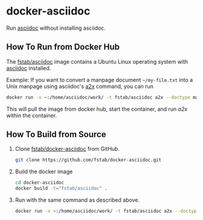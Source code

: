 docker-asciidoc
===============

Run [asciidoc](http://www.methods.co.nz/asciidoc/) without installing asciidoc.

How To Run from Docker Hub
-------------------

The [fstab/asciidoc](https://registry.hub.docker.com/u/fstab/asciidoc) image contains a Ubuntu Linux operating system with [asciidoc](http://www.methods.co.nz/asciidoc/) installed.

Example: If you want to convert a manpage document `~/my-file.txt` into a Unix manpage using asciidoc's [a2x](http://www.methods.co.nz/asciidoc/chunked/ch24.html) command, you can run

   ```bash
   docker run -v ~:/home/asciidoc/work/ -t fstab/asciidoc a2x --doctype manpage --format manpage my-file.txt
   ```

This will pull the image from docker hub, start the container, and run _a2x_ within the container.

How To Build from Source
-----------------

1. Clone [fstab/docker-asciidoc](https://github.com/fstab/docker-asciidoc) from GitHub.

   ```bash
   git clone https://github.com/fstab/docker-asciidoc.git
   ```
2. Build the docker image

   ```bash
   cd docker-asciidoc
   docker build -t="fstab/asciidoc" .
   ```

3. Run with the same command as described above.

   ```bash
   docker run -v ~:/home/asciidoc/work/ -t fstab/asciidoc a2x --doctype manpage --format manpage my-file.txt
   ```
